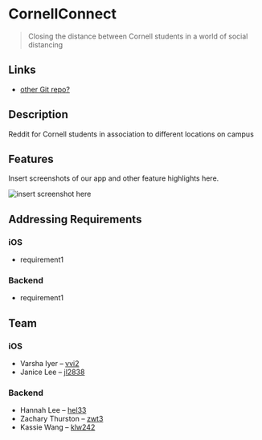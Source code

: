 # CornellConnect

> Closing the distance between Cornell students in a world of social distancing

## Links

-   [other Git repo?](insertlinkhere.com)

## Description

Reddit for Cornell students in association to different locations on campus

## Features

Insert screenshots of our app and other feature highlights here.

![insert screenshot here](screenshot.jpg)

## Addressing Requirements

### iOS

-   requirement1

### Backend

-   requirement1

## Team

### iOS

-   Varsha Iyer – [vvi2](vvi2@cornell.edu)
-   Janice Lee – [jl2838](jl2838@cornell.edu)

### Backend

-   Hannah Lee – [hel33](hel33@cornell.edu)
-   Zachary Thurston – [zwt3](zwt3@cornell.edu)
-   Kassie Wang – [klw242](klw242@cornell.edu)
